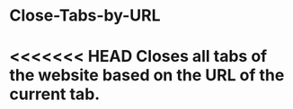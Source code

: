 # Close-Tabs-by-URL
<<<<<<< HEAD
Closes all tabs of the website based on the URL of the current tab.
=======

